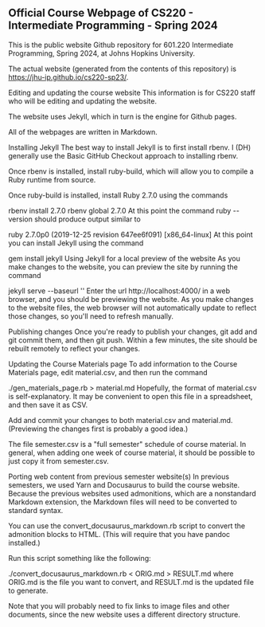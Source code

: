 ## Official Course Webpage of CS220 - Intermediate Programming - Spring 2024

This is the public website Github repository for 601.220 Intermediate Programming, Spring 2024, at Johns Hopkins University.

The actual website (generated from the contents of this repository) is https://jhu-ip.github.io/cs220-sp23/.

Editing and updating the course website
This information is for CS220 staff who will be editing and updating the website.

The website uses Jekyll, which in turn is the engine for Github pages.

All of the webpages are written in Markdown.

Installing Jekyll
The best way to install Jekyll is to first install rbenv. I (DH) generally use the Basic GitHub Checkout approach to installing rbenv.

Once rbenv is installed, install ruby-build, which will allow you to compile a Ruby runtime from source.

Once ruby-build is installed, install Ruby 2.7.0 using the commands

rbenv install 2.7.0
rbenv global 2.7.0
At this point the command ruby --version should produce output similar to

ruby 2.7.0p0 (2019-12-25 revision 647ee6f091) [x86_64-linux]
At this point you can install Jekyll using the command

gem install jekyll
Using Jekyll for a local preview of the website
As you make changes to the website, you can preview the site by running the command

jekyll serve --baseurl ''
Enter the url http://localhost:4000/ in a web browser, and you should be previewing the website. As you make changes to the website files, the web browser will not automatically update to reflect those changes, so you'll need to refresh manually.

Publishing changes
Once you're ready to publish your changes, git add and git commit them, and then git push. Within a few minutes, the site should be rebuilt remotely to reflect your changes.

Updating the Course Materials page
To add information to the Course Materials page, edit material.csv, and then run the command

./gen_materials_page.rb > material.md
Hopefully, the format of material.csv is self-explanatory. It may be convenient to open this file in a spreadsheet, and then save it as CSV.

Add and commit your changes to both material.csv and material.md. (Previewing the changes first is probably a good idea.)

The file semester.csv is a "full semester" schedule of course material. In general, when adding one week of course material, it should be possible to just copy it from semester.csv.

Porting web content from previous semester website(s)
In previous semesters, we used Yarn and Docusaurus to build the course website. Because the previous websites used admonitions, which are a nonstandard Markdown extension, the Markdown files will need to be converted to standard syntax.

You can use the convert_docusaurus_markdown.rb script to convert the admonition blocks to HTML. (This will require that you have pandoc installed.)

Run this script something like the following:

./convert_docusaurus_markdown.rb < ORIG.md > RESULT.md
where ORIG.md is the file you want to convert, and RESULT.md is the updated file to generate.

Note that you will probably need to fix links to image files and other documents, since the new website uses a different directory structure.
